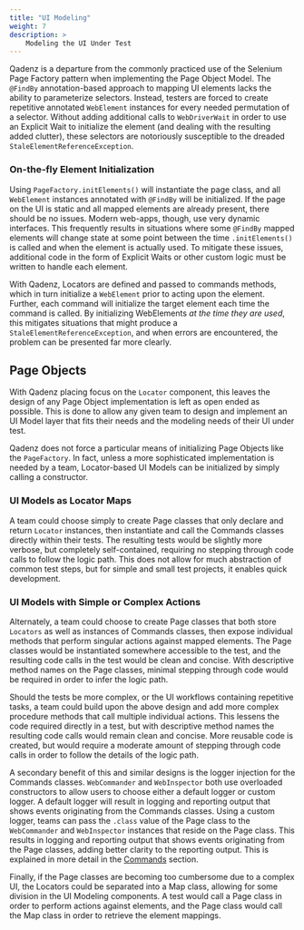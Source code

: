 ```yaml
---
title: "UI Modeling"
weight: 7
description: >
    Modeling the UI Under Test
---
```


Qadenz is a departure from the commonly practiced use of the Selenium Page Factory pattern when implementing the Page Object Model. The `@FindBy` annotation-based approach to mapping UI elements lacks the ability to parameterize selectors. Instead, testers are forced to create repetitive annotated `WebElement` instances for every needed permutation of a selector. Without adding additional calls to `WebDriverWait` in order to use an Explicit Wait to initialize the element (and dealing with the resulting added clutter), these selectors are notoriously susceptible to the dreaded `StaleElementReferenceException`.

### On-the-fly Element Initialization

Using `PageFactory.initElements()` will instantiate the page class, and all `WebElement` instances annotated with `@FindBy` will be initialized. If the page on the UI is static and all mapped elements are already present, there should be no issues. Modern web-apps, though, use very dynamic interfaces. This frequently results in situations where some `@FindBy` mapped elements will change state at some point between the time `.initElements()` is called and when the element is actually used. To mitigate these issues, additional code in the form of Explicit Waits or other custom logic must be written to handle each element.

With Qadenz, Locators are defined and passed to commands methods, which in turn initialize a `WebElement` prior to acting upon the element. Further, each command will initialize the target element each time the command is called. By initializing WebElements *at the time they are used*, this mitigates situations that might produce a `StaleElementReferenceException`, and when errors are encountered, the problem can be presented far more clearly.

## Page Objects

With Qadenz placing focus on the `Locator` component, this leaves the design of any Page Object implementation is left as open ended as possible. This is done to allow any given team to design and implement an UI Model layer that fits their needs and the modeling needs of their UI under test.

Qadenz does not force a particular means of initializing Page Objects like the `PageFactory`. In fact, unless a more sophisticated implementation is needed by a team, Locator-based UI Models can be initialized by simply calling a constructor.

### UI Models as Locator Maps

A team could choose simply to create Page classes that only declare and return `Locator` instances, then instantiate and call the Commands classes directly within their tests. The resulting tests would be slightly more verbose, but completely self-contained, requiring no stepping through code calls to follow the logic path. This does not allow for much abstraction of common test steps, but for simple and small test projects, it enables quick development.

### UI Models with Simple or Complex Actions

Alternately, a team could choose to create Page classes that both store `Locators` as well as instances of Commands classes, then expose individual methods that perform singular actions against mapped elements. The Page classes would be instantiated somewhere accessible to the test, and the resulting code calls in the test would be clean and concise. With descriptive method names on the Page classes, minimal stepping through code would be required in order to infer the logic path.

Should the tests be more complex, or the UI workflows containing repetitive tasks, a team could build upon the above design and add more complex procedure methods that call multiple individual actions. This lessens the code required directly in a test, but with descriptive method names the resulting code calls would remain clean and concise. More reusable code is created, but would require a moderate amount of stepping through code calls in order to follow the details of the logic path.

A secondary benefit of this and similar designs is the logger injection for the Commands classes. `WebCommander` and `WebInspector` both use overloaded constructors to allow users to choose either a default logger or custom logger. A default logger will result in logging and reporting output that shows events originating from the Commands classes. Using a custom logger, teams can pass the `.class` value of the Page class to the `WebCommander` and `WebInspector` instances that reside on the Page class. This results in logging and reporting output that shows events originating from the Page classes, adding better clarity to the reporting output. This is explained in more detail in the [Commands](#commands) section.

Finally, if the Page classes are becoming too cumbersome due to a complex UI, the Locators could be separated into a Map class, allowing for some division in the UI Modeling components. A test would call a Page class in order to perform actions against elements, and the Page class would call the Map class in order to retrieve the element mappings.
